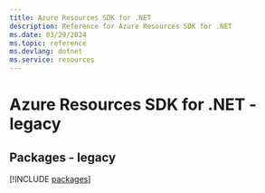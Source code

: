 ```yaml
---
title: Azure Resources SDK for .NET
description: Reference for Azure Resources SDK for .NET
ms.date: 03/29/2024
ms.topic: reference
ms.devlang: dotnet
ms.service: resources
---
```

# Azure Resources SDK for .NET - legacy
## Packages - legacy
[!INCLUDE [packages](resources-index.md)]